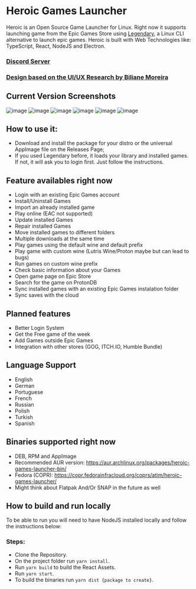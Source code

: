 # Heroic Games Launcher

Heroic is an Open Source Game Launcher for Linux.
Right now it supports launching game from the Epic Games Store using [Legendary](https://github.com/derrod/legendary), a Linux CLI alternative to launch epic games.
Heroic is built with Web Technologies like: TypeScript, React, NodeJS and Electron.

### [Discord Server](https://discord.gg/rHJ2uqdquK)

### [Design based on the UI/UX Research by Biliane Moreira ](https://bilianemoreira.com/heroic-game-launcher-for-linux)

## Current Version Screenshots

![image](https://user-images.githubusercontent.com/26871415/108600496-bcd0f980-7397-11eb-86d0-95e4f9aa6125.png)
![image](https://user-images.githubusercontent.com/26871415/108600444-898e6a80-7397-11eb-961e-b8ee5ad5e3a3.png)
![image](https://user-images.githubusercontent.com/26871415/108600533-f6096980-7397-11eb-8272-5105f75d92c8.png)
![image](https://user-images.githubusercontent.com/26871415/108600451-8eebb500-7397-11eb-966a-70849a589902.png)
![image](https://user-images.githubusercontent.com/26871415/108600462-a460df00-7397-11eb-8a42-cde5b9b2744c.png)
![image](https://user-images.githubusercontent.com/26871415/108600516-e2f69980-7397-11eb-8b96-513729859b86.png)

## How to use it:

- Download and install the package for your distro or the universal AppImage file on the Releases Page;
- If you used Legendary before, it loads your library and installed games. If not, it will ask you to login first. Just follow the instructions.

## Feature availables right now

- Login with an existing Epic Games account
- Install/Uninstall Games
- Import an already installed game
- Play online (EAC not supported)
- Update installed Games
- Repair installed Games
- Move installed games to different folders
- Multiple downloads at the same time
- Play games using the default wine and default prefix
- Play game with custom wine (Lutris Wine/Proton maybe but can lead to bugs)
- Run games on custom wine prefix
- Check basic information about your Games
- Open game page on Epic Store
- Search for the game on ProtonDB
- Sync installed games with an existing Epic Games instalation folder
- Sync saves with the cloud

## Planned features

- Better Login System
- Get the Free game of the week
- Add Games outside Epic Games
- Integration with other stores (GOG, ITCH.IO, Humble Bundle)

## Language Support
- English
- German
- Portuguese
- French
- Russian
- Polish
- Turkish
- Spanish

## Binaries supported right now

- DEB, RPM and AppImage
- Recommended AUR version: https://aur.archlinux.org/packages/heroic-games-launcher-bin/
- Fedora (COPR): https://copr.fedorainfracloud.org/coprs/atim/heroic-games-launcher/
- Might think about Flatpak And/Or SNAP in the future as well

## How to build and run locally

To be able to run you will need to have NodeJS installed locally and follow the instructions below:

### Steps:

- Clone the Repository.
- On the project folder run `yarn install`.
- Run `yarn build` to build the React Assets.
- Run `yarn start`.
- To build the binaries run `yarn dist {package to create}`.
